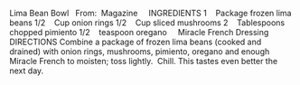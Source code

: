 Lima Bean Bowl
 
From:  Magazine
 
 
INGREDIENTS
1    Package frozen lima beans
1/2    Cup onion rings
1/2    Cup sliced mushrooms
2    Tablespoons chopped pimiento
1/2    teaspoon oregano
    Miracle French Dressing
    
 
 
DIRECTIONS
Combine a package of frozen lima beans (cooked and drained) with onion rings, mushrooms, pimiento, oregano and enough Miracle French to moisten; toss lightly.  Chill. 
This tastes even better the next day. 
